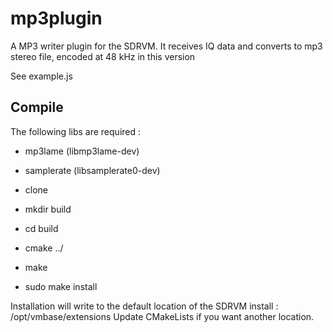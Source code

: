 # mp3plugin
A MP3 writer plugin for the SDRVM. It receives IQ data and converts to mp3 stereo file, encoded at 48 kHz in this version

See example.js

## Compile

The following libs are required :
* mp3lame (libmp3lame-dev)
* samplerate (libsamplerate0-dev)

* clone
* mkdir build
* cd build
* cmake ../
* make 
* sudo make install

Installation will write to the default location of the SDRVM install : /opt/vmbase/extensions
Update CMakeLists if you want another location.



